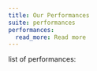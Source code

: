 ```yaml
---
title: Our Performances
suite: performances
performances:
  read_more: Read more
---
```

list of performances: